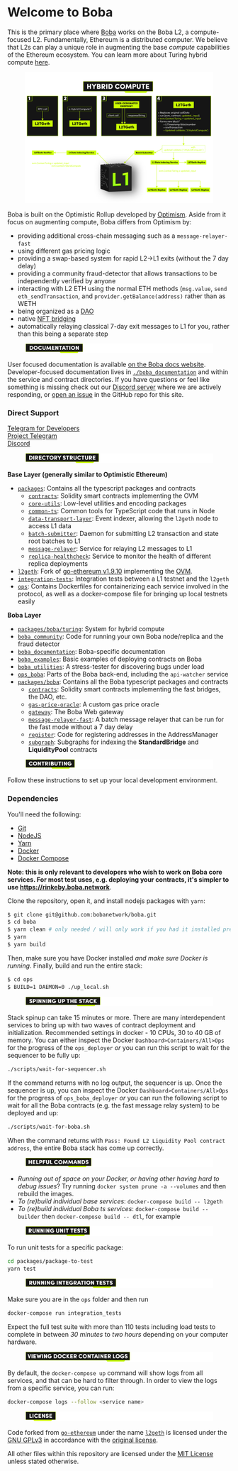 # Welcome to Boba

This is the primary place where [Boba](https://boba.network) works on the Boba L2, a compute-focused L2. Fundamentally, Ethereum is a distributed computer. We believe that L2s can play a unique role in augmenting the base _compute_ capabilities of the Ethereum ecosystem. You can learn more about Turing hybrid compute [here](broken-reference).

<figure><img src=".gitbook/assets/HYBRID-COMPUTE-GRAPH.png" alt=""><figcaption></figcaption></figure>

Boba is built on the Optimistic Rollup developed by [Optimism](https://optimism.io). Aside from it focus on augmenting compute, Boba differs from Optimism by:

* providing additional cross-chain messaging such as a `message-relayer-fast`
* using different gas pricing logic
* providing a swap-based system for rapid L2->L1 exits (without the 7 day delay)
* providing a community fraud-detector that allows transactions to be independently verified by anyone
* interacting with L2 ETH using the normal ETH methods (`msg.value`, `send eth_sendTransaction`, and `provider.getBalance(address)` rather than as WETH
* being organized as a [DAO](packages/boba/contracts/contracts/DAO/)
* native [NFT bridging](broken-reference)
* automatically relaying classical 7-day exit messages to L1 for you, rather than this being a separate step

<figure><img src=".gitbook/assets/1-Welcome-to-Boba---Documentation.png" alt=""><figcaption></figcaption></figure>

User focused documentation is available [on the Boba docs website](http://docs.boba.network/). Developer-focused documentation lives in [`./boba_documentation`](https://github.com/bobanetwork/boba/blob/develop/boba\_documentation) and within the service and contract directories. If you have questions or feel like something is missing check out our [Discord server](https://discord.com/invite/YFweUKCb8a) where we are actively responding, or [open an issue](https://github.com/bobanetwork/boba/issues) in the GitHub repo for this site.

### Direct Support

[Telegram for Developers](https://t.me/bobadev)\
[Project Telegram](https://t.me/bobanetwork)\
[Discord](https://discord.com/invite/YFweUKCb8a)

<figure><img src=".gitbook/assets/Artboard 2 (1).png" alt=""><figcaption></figcaption></figure>

**Base Layer (generally similar to Optimistic Ethereum)**

* [`packages`](packages/): Contains all the typescript packages and contracts
  * [`contracts`](packages/contracts/): Solidity smart contracts implementing the OVM
  * [`core-utils`](packages/core-utils/): Low-level utilities and encoding packages
  * [`common-ts`](packages/common-ts/): Common tools for TypeScript code that runs in Node
  * [`data-transport-layer`](packages/data-transport-layer/): Event indexer, allowing the `l2geth` node to access L1 data
  * [`batch-submitter`](go/batch-submitter/): Daemon for submitting L2 transaction and state root batches to L1
  * [`message-relayer`](packages/message-relayer/): Service for relaying L2 messages to L1
  * [`replica-healthcheck`](packages/replica-healthcheck/): Service to monitor the health of different replica deployments
* [`l2geth`](l2geth/): Fork of [go-ethereum v1.9.10](https://github.com/ethereum/go-ethereum/tree/v1.9.10) implementing the [OVM](https://research.paradigm.xyz/optimism#optimistic-geth).
* [`integration-tests`](integration-tests/): Integration tests between a L1 testnet and the `l2geth`
* [`ops`](ops/): Contains Dockerfiles for containerizing each service involved in the protocol, as well as a docker-compose file for bringing up local testnets easily

**Boba Layer**

* [`packages/boba/turing`](broken-reference): System for hybrid compute
* [`boba_community`](boba\_community/): Code for running your own Boba node/replica and the fraud detector
* [`boba_documentation`](boba\_documentation/): Boba-specific documentation
* [`boba_examples`](boba\_examples/): Basic examples of deploying contracts on Boba
* [`boba_utilities`](boba\_utilities/): A stress-tester for discovering bugs under load
* [`ops_boba`](ops\_boba/): Parts of the Boba back-end, including the `api-watcher` service
* [`packages/boba`](packages/boba/): Contains all the Boba typescript packages and contracts
  * [`contracts`](packages/boba/contracts/): Solidity smart contracts implementing the fast bridges, the DAO, etc.
  * [`gas-price-oracle`](packages/boba/gas-price-oracle/): A custom gas price oracle
  * [`gateway`](packages/boba/gateway/): The Boba Web gateway
  * [`message-relayer-fast`](packages/message-relayer/): A batch message relayer that can be run for the fast mode without a 7 day delay
  * [`register`](packages/boba/register/): Code for registering addresses in the AddressManager
  * [`subgraph`](packages/boba/subgraph/): Subgraphs for indexing the **StandardBridge** and **LiquidityPool** contracts

<figure><img src=".gitbook/assets/Artboard 3 (2).png" alt=""><figcaption></figcaption></figure>

Follow these instructions to set up your local development environment.

### Dependencies

You'll need the following:

* [Git](https://git-scm.com/downloads)
* [NodeJS](https://nodejs.org/en/download/)
* [Yarn](https://classic.yarnpkg.com/en/docs/install)
* [Docker](https://docs.docker.com/get-docker/)
* [Docker Compose](https://docs.docker.com/compose/install/)

**Note: this is only relevant to developers who wish to work on Boba core services. For most test uses, e.g. deploying your contracts, it's simpler to use https://rinkeby.boba.network**.

Clone the repository, open it, and install nodejs packages with `yarn`:

```bash
$ git clone git@github.com:bobanetwork/boba.git
$ cd boba
$ yarn clean # only needed / will only work if you had it installed previously
$ yarn
$ yarn build
```

Then, make sure you have Docker installed _and make sure Docker is running_. Finally, build and run the entire stack:

```bash
$ cd ops
$ BUILD=1 DAEMON=0 ./up_local.sh
```

<figure><img src=".gitbook/assets/Artboard 4 (1).png" alt=""><figcaption></figcaption></figure>

Stack spinup can take 15 minutes or more. There are many interdependent services to bring up with two waves of contract deployment and initialization. Recommended settings in docker - 10 CPUs, 30 to 40 GB of memory. You can either inspect the Docker `Dashboard>Containers/All>Ops` for the progress of the `ops_deployer` _or_ you can run this script to wait for the sequencer to be fully up:

```bash
./scripts/wait-for-sequencer.sh
```

If the command returns with no log output, the sequencer is up. Once the sequencer is up, you can inspect the Docker `Dashboard>Containers/All>Ops` for the progress of `ops_boba_deployer` _or_ you can run the following script to wait for all the Boba contracts (e.g. the fast message relay system) to be deployed and up:

```bash
./scripts/wait-for-boba.sh
```

When the command returns with `Pass: Found L2 Liquidity Pool contract address`, the entire Boba stack has come up correctly.

<figure><img src=".gitbook/assets/Artboard 5.png" alt=""><figcaption></figcaption></figure>

* _Running out of space on your Docker, or having other having hard to debug issues_? Try running `docker system prune -a --volumes` and then rebuild the images.
* _To (re)build individual base services_: `docker-compose build -- l2geth`
* _To (re)build individual Boba ts services_: `docker-compose build -- builder` then `docker-compose build -- dtl`, for example

<figure><img src=".gitbook/assets/Artboard 6.png" alt=""><figcaption></figcaption></figure>

To run unit tests for a specific package:

```bash
cd packages/package-to-test
yarn test
```

<figure><img src=".gitbook/assets/Artboard 7 (1).png" alt=""><figcaption></figcaption></figure>

Make sure you are in the `ops` folder and then run

```bash
docker-compose run integration_tests
```

Expect the full test suite with more than 110 tests including load tests to complete in between _30 minutes_ to _two hours_ depending on your computer hardware.

<figure><img src=".gitbook/assets/Artboard 8.png" alt=""><figcaption></figcaption></figure>

By default, the `docker-compose up` command will show logs from all services, and that can be hard to filter through. In order to view the logs from a specific service, you can run:

```bash
docker-compose logs --follow <service name>
```

<figure><img src=".gitbook/assets/Artboard 9.png" alt=""><figcaption></figcaption></figure>

Code forked from [`go-ethereum`](https://github.com/ethereum/go-ethereum) under the name [`l2geth`](https://github.com/ethereum-optimism/optimism/tree/master/l2geth) is licensed under the [GNU GPLv3](https://gist.github.com/kn9ts/cbe95340d29fc1aaeaa5dd5c059d2e60) in accordance with the [original license](https://github.com/ethereum/go-ethereum/blob/master/COPYING).

All other files within this repository are licensed under the [MIT License](https://github.com/bobanetwork/boba/blob/develop/LICENSE) unless stated otherwise.
